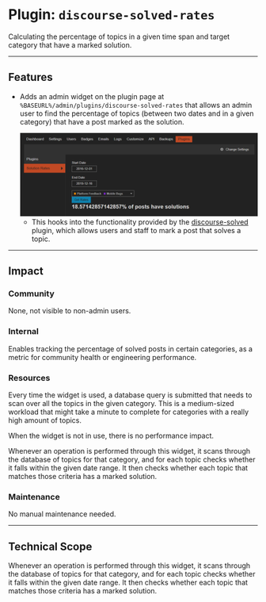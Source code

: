 # Plugin: `discourse-solved-rates`

Calculating the percentage of topics in a given time span and target category that have a marked solution.

---

## Features

- Adds an admin widget on the plugin page at `%BASEURL%/admin/plugins/discourse-solved-rates` that allows an admin user to find the percentage of topics (between two dates and in a given category) that have a post marked as the solution.

  <img src=docs/discourse-solved-rates.png>

  - This hooks into the functionality provided by the [discourse-solved](https://github.com/discourse/discourse-solved) plugin, which allows users and staff to mark a post that solves a topic.

---

## Impact

### Community

None, not visible to non-admin users.

### Internal

Enables tracking the percentage of solved posts in certain categories, as a metric for community health or engineering performance.

### Resources

Every time the widget is used, a database query is submitted that needs to scan over all the topics in the given category. This is a medium-sized workload that might take a minute to complete for categories with a really high amount of topics.

When the widget is not in use, there is no performance impact.

Whenever an operation is performed through this widget, it scans through the database of topics for that category, and for each topic checks whether it falls within the given date range. It then checks whether each topic that matches those criteria has a marked solution.

### Maintenance

No manual maintenance needed.

---

## Technical Scope

Whenever an operation is performed through this widget, it scans through the database of topics for that category, and for each topic checks whether it falls within the given date range. It then checks whether each topic that matches those criteria has a marked solution.
